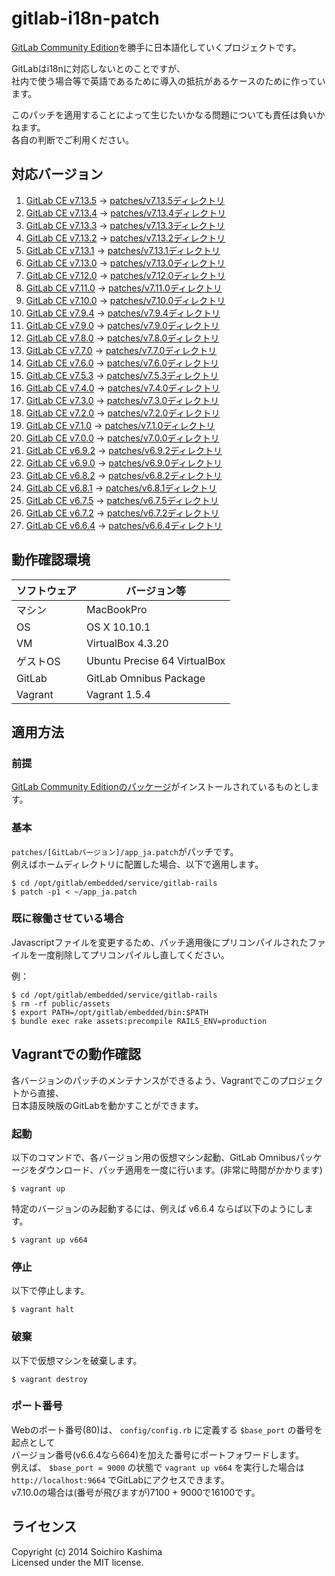 gitlab-i18n-patch
=================

[GitLab Community Edition](https://gitlab.com/gitlab-org/gitlab-ce)を勝手に日本語化していくプロジェクトです。

GitLabはi18nに対応しないとのことですが、  
社内で使う場合等で英語であるために導入の抵抗があるケースのために作っています。

このパッチを適用することによって生じたいかなる問題についても責任は負いかねます。  
各自の判断でご利用ください。

## 対応バージョン

1. [GitLab CE v7.13.5](https://gitlab.com/gitlab-org/gitlab-ce/commits/v7.13.5 "GitLab CE v7.13.5") → [patches/v7.13.5ディレクトリ](patches/v7.13.5)
1. [GitLab CE v7.13.4](https://gitlab.com/gitlab-org/gitlab-ce/commits/v7.13.4 "GitLab CE v7.13.4") → [patches/v7.13.4ディレクトリ](patches/v7.13.4)
1. [GitLab CE v7.13.3](https://gitlab.com/gitlab-org/gitlab-ce/commits/v7.13.3 "GitLab CE v7.13.3") → [patches/v7.13.3ディレクトリ](patches/v7.13.3)
1. [GitLab CE v7.13.2](https://gitlab.com/gitlab-org/gitlab-ce/commits/v7.13.2 "GitLab CE v7.13.2") → [patches/v7.13.2ディレクトリ](patches/v7.13.2)
1. [GitLab CE v7.13.1](https://gitlab.com/gitlab-org/gitlab-ce/commits/v7.13.1 "GitLab CE v7.13.1") → [patches/v7.13.1ディレクトリ](patches/v7.13.1)
1. [GitLab CE v7.13.0](https://gitlab.com/gitlab-org/gitlab-ce/commits/v7.13.0 "GitLab CE v7.13.0") → [patches/v7.13.0ディレクトリ](patches/v7.13.0)
1. [GitLab CE v7.12.0](https://gitlab.com/gitlab-org/gitlab-ce/commits/v7.12.0 "GitLab CE v7.12.0") → [patches/v7.12.0ディレクトリ](patches/v7.12.0)
1. [GitLab CE v7.11.0](https://gitlab.com/gitlab-org/gitlab-ce/commits/v7.11.0 "GitLab CE v7.11.0") → [patches/v7.11.0ディレクトリ](patches/v7.11.0)
1. [GitLab CE v7.10.0](https://gitlab.com/gitlab-org/gitlab-ce/commits/v7.10.0 "GitLab CE v7.10.0") → [patches/v7.10.0ディレクトリ](patches/v7.10.0)
1. [GitLab CE v7.9.4](https://gitlab.com/gitlab-org/gitlab-ce/commit/b10de29edbaff7219547dc506cb1468ee35065c3 "GitLab CE v7.9.4") → [patches/v7.9.4ディレクトリ](patches/v7.9.4)
1. [GitLab CE v7.9.0](https://gitlab.com/gitlab-org/gitlab-ce/commit/16d6f0e35b8bd3a88e3a2e2e3ae8bf98be426f85 "GitLab CE v7.9.0") → [patches/v7.9.0ディレクトリ](patches/v7.9.0)
1. [GitLab CE v7.8.0](https://gitlab.com/gitlab-org/gitlab-ce/commit/bcc8dbd0659b89a20f6cbd955c7022ea09dd0172 "GitLab CE v7.8.0") → [patches/v7.8.0ディレクトリ](patches/v7.8.0)
1. [GitLab CE v7.7.0](https://gitlab.com/gitlab-org/gitlab-ce/commit/c04f11dab5b8890278f9fe3b47729353cded1c54 "GitLab CE v7.7.0") → [patches/v7.7.0ディレクトリ](patches/v7.7.0)
1. [GitLab CE v7.6.0](https://gitlab.com/gitlab-org/gitlab-ce/commit/07bee141b9a6d32e38bbdba59ce7371d36f8c320 "GitLab CE v7.6.0") → [patches/v7.6.0ディレクトリ](patches/v7.6.0)
1. [GitLab CE v7.5.3](https://gitlab.com/gitlab-org/gitlab-ce/commit/b656b8592fc67b466ae2dd3b99ad35d663721b37 "GitLab CE v7.5.3") → [patches/v7.5.3ディレクトリ](patches/v7.5.3)
1. [GitLab CE v7.4.0](https://gitlab.com/gitlab-org/gitlab-ce/commit/ba76dbc3667c2eb0a1a3687f8b0481e619946d73 "GitLab CE v7.4.0") → [patches/v7.4.0ディレクトリ](patches/v7.4.0)
1. [GitLab CE v7.3.0](https://gitlab.com/gitlab-org/gitlab-ce/commit/a04f0e5b3dece759bc82d89d32a4cadb67e6bb71 "GitLab CE v7.3.0") → [patches/v7.3.0ディレクトリ](patches/v7.3.0)
1. [GitLab CE v7.2.0](https://gitlab.com/gitlab-org/gitlab-ce/commit/da5d33e13ec51006edfffd9e286b0f33781a4c12 "GitLab CE v7.2.0") → [patches/v7.2.0ディレクトリ](patches/v7.2.0)
1. [GitLab CE v7.1.0](https://gitlab.com/gitlab-org/gitlab-ce/commit/68a9203bcef1e44bdf72acf4cc8d4977eec79b7a "GitLab CE v7.1.0") → [patches/v7.1.0ディレクトリ](patches/v7.1.0)
1. [GitLab CE v7.0.0](https://gitlab.com/gitlab-org/gitlab-ce/commit/d1e424bd5c403d73d399bf0f92e39aefde56e638 "GitLab CE v7.0.0") → [patches/v7.0.0ディレクトリ](patches/v7.0.0)
1. [GitLab CE v6.9.2](https://gitlab.com/gitlab-org/gitlab-ce/commit/e46b644a8857a53ed3f6c3f64b224bb74b06fd8e "GitLab CE v6.9.2") → [patches/v6.9.2ディレクトリ](patches/v6.9.2)
1. [GitLab CE v6.9.0](https://gitlab.com/gitlab-org/gitlab-ce/commit/f0a32c69494a1d4dda4c5ec8a7f3b94bc7ceed65 "GitLab CE v6.9.0") → [patches/v6.9.0ディレクトリ](patches/v6.9.0)
1. [GitLab CE v6.8.2](https://gitlab.com/gitlab-org/gitlab-ce/commit/bfdcbc5380119b82bfbe1927c7daf2ae1d53fe19 "GitLab CE v6.8.2") → [patches/v6.8.2ディレクトリ](patches/v6.8.2)
1. [GitLab CE v6.8.1](https://gitlab.com/gitlab-org/gitlab-ce/commit/319799073b502392fec9e45d617f566a90bef81e "GitLab CE v6.8.1") → [patches/v6.8.1ディレクトリ](patches/v6.8.1)
1. [GitLab CE v6.7.5](https://gitlab.com/gitlab-org/gitlab-ce/commit/00aa5c16ee6b06dabb5cd63349942f70bb131dda "GitLab CE v6.7.5") → [patches/v6.7.5ディレクトリ](patches/v6.7.5)
1. [GitLab CE v6.7.2](https://gitlab.com/gitlab-org/gitlab-ce/commit/dbbf4ea24c7bed7f1eddcfcbfebb3593bc30e92d "GitLab CE v6.7.2") → [patches/v6.7.2ディレクトリ](patches/v6.7.2)
1. [GitLab CE v6.6.4](https://gitlab.com/gitlab-org/gitlab-ce/commit/42e34aec97818981338401a47560cd40c05e686d "GitLab CE v6.6.4") → [patches/v6.6.4ディレクトリ](patches/v6.6.4)

## 動作確認環境

| ソフトウェア | バージョン等                                     |
| ------------ | ------------------------------------------------ |
| マシン       | MacBookPro                                       |
| OS           | OS X 10.10.1                                      |
| VM           | VirtualBox 4.3.20                                |
| ゲストOS     | Ubuntu Precise 64 VirtualBox                     |
| GitLab       | GitLab Omnibus Package                           |
| Vagrant      | Vagrant 1.5.4                                    |

## 適用方法

### 前提

[GitLab Community Editionのパッケージ](https://about.gitlab.com/downloads/)がインストールされているものとします。  

### 基本

`patches/[GitLabバージョン]/app_ja.patch`がパッチです。  
例えばホームディレクトリに配置した場合、以下で適用します。

    $ cd /opt/gitlab/embedded/service/gitlab-rails
    $ patch -p1 < ~/app_ja.patch


### 既に稼働させている場合

Javascriptファイルを変更するため、パッチ適用後にプリコンパイルされたファイルを一度削除してプリコンパイルし直してください。

例：

    $ cd /opt/gitlab/embedded/service/gitlab-rails
    $ rm -rf public/assets
    $ export PATH=/opt/gitlab/embedded/bin:$PATH
    $ bundle exec rake assets:precompile RAILS_ENV=production


## Vagrantでの動作確認

各バージョンのパッチのメンテナンスができるよう、Vagrantでこのプロジェクトから直接、  
日本語反映版のGitLabを動かすことができます。

### 起動

以下のコマンドで、各バージョン用の仮想マシン起動、GitLab Omnibusパッケージをダウンロード、パッチ適用を一度に行います。(非常に時間がかかります)

    $ vagrant up

特定のバージョンのみ起動するには、例えば v6.6.4 ならば以下のようにします。

    $ vagrant up v664

### 停止

以下で停止します。

    $ vagrant halt

### 破棄

以下で仮想マシンを破棄します。

    $ vagrant destroy

### ポート番号

Webのポート番号(80)は、 `config/config.rb` に定義する `$base_port` の番号を起点として  
バージョン番号(v6.6.4なら664)を加えた番号にポートフォワードします。  
例えば、 `$base_port = 9000` の状態で `vagrant up v664` を実行した場合は  
`http://localhost:9664` でGitLabにアクセスできます。  
v7.10.0の場合は(番号が飛びますが)7100 + 9000で16100です。

## ライセンス

Copyright (c) 2014 Soichiro Kashima  
Licensed under the MIT license.
